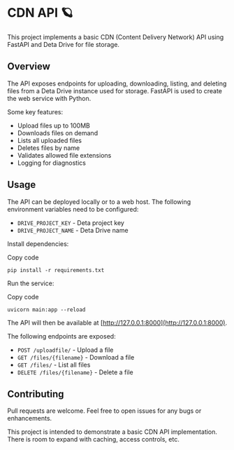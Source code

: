 CDN API 🪐
=======

This project implements a basic CDN (Content Delivery Network) API using FastAPI and Deta Drive for file storage.

Overview
--------

The API exposes endpoints for uploading, downloading, listing, and deleting files from a Deta Drive instance used for storage. FastAPI is used to create the web service with Python.

Some key features:

*   Upload files up to 100MB
*   Downloads files on demand
*   Lists all uploaded files
*   Deletes files by name
*   Validates allowed file extensions
*   Logging for diagnostics

Usage
-----

The API can be deployed locally or to a web host. The following environment variables need to be configured:

*   `DRIVE_PROJECT_KEY` - Deta project key
*   `DRIVE_PROJECT_NAME` - Deta Drive name

Install dependencies:

Copy code

`pip install -r requirements.txt`

Run the service:

Copy code

`uvicorn main:app --reload`

The API will then be available at [http://127.0.0.1:8000](http://127.0.0.1:8000).

The following endpoints are exposed:

*   `POST /uploadfile/` - Upload a file
*   `GET /files/{filename}` - Download a file
*   `GET /files/` - List all files
*   `DELETE /files/{filename}` - Delete a file

Contributing
------------

Pull requests are welcome. Feel free to open issues for any bugs or enhancements.

This project is intended to demonstrate a basic CDN API implementation. There is room to expand with caching, access controls, etc.